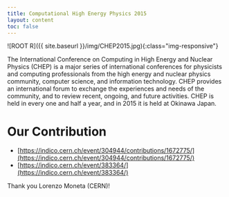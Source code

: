 ```yaml
---
title: Computational High Energy Physics 2015
layout: content
toc: false
---
```


![ROOT R]({{ site.baseurl }}/img/CHEP2015.jpg){:class="img-responsive"}


The International Conference on Computing in High Energy and Nuclear Physics (CHEP) is a major series of international conferences for physicists and computing professionals from the high energy and nuclear physics community, computer science, and information technology. CHEP provides an international forum to exchange the experiences and needs of the community, and to review recent, ongoing, and future activities. CHEP is held in every one and half a year, and in 2015 it is held at Okinawa Japan.

# Our Contribution
* [https://indico.cern.ch/event/304944/contributions/1672775/](https://indico.cern.ch/event/304944/contributions/1672775/)
* [https://indico.cern.ch/event/383364/](https://indico.cern.ch/event/383364/)

Thank you Lorenzo Moneta (CERN)!
